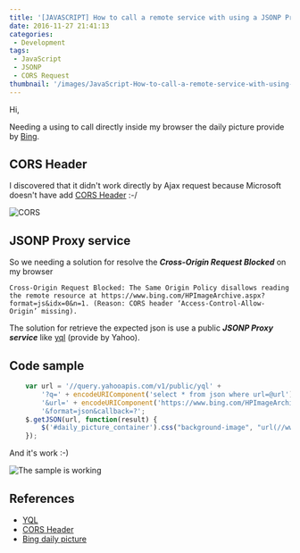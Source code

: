 ```yaml
---
title: '[JAVASCRIPT] How to call a remote service with using a JSONP Proxy'
date: 2016-11-27 21:41:13
categories:
 - Development
tags: 
 - JavaScript
 - JSONP
 - CORS Request
thumbnail: '/images/JavaScript-How-to-call-a-remote-service-with-using-a-JSONP-Proxy.png'
---
```


Hi,

Needing a using to call directly inside my browser the daily picture provide by [Bing](https://www.bing.com/HPImageArchive.aspx?format=js&idx=0&n=1).

## CORS Header
I discovered that it didn't work directly by Ajax request because Microsoft doesn't have add [CORS Header](https://www.html5rocks.com/en/tutorials/cors/) :-/

![CORS](/images/JavaScript-How-to-call-a-remote-service-with-using-a-JSONP-Proxy-1.png "The CORS error")

## JSONP Proxy service

So we needing a solution for resolve the _**Cross-Origin Request Blocked**_ on my browser

```
Cross-Origin Request Blocked: The Same Origin Policy disallows reading the remote resource at https://www.bing.com/HPImageArchive.aspx?format=js&idx=0&n=1. (Reason: CORS header ‘Access-Control-Allow-Origin’ missing).
```

The solution for retrieve the expected json is use a public _**JSONP Proxy service**_ like [yql](https://developer.yahoo.com/yql/) (provide by Yahoo).

## Code sample
```javascript
    var url = '//query.yahooapis.com/v1/public/yql' + 
        '?q=' + encodeURIComponent('select * from json where url=@url') +
        '&url=' + encodeURIComponent('https://www.bing.com/HPImageArchive.aspx?format=js&idx=0&n=1') +
        '&format=json&callback=?';
    $.getJSON(url, function(result) {
        $('#daily_picture_container').css("background-image", "url(//www.bing.com" + result.query.results.json.images.url + ")");
    });
```

And it's work :-)

![The sample is working](/images/JavaScript-How-to-call-a-remote-service-with-using-a-JSONP-Proxy-2.png "The sample work's :-)")

## References
- [YQL](https://developer.yahoo.com/yql/)
- [CORS Header](https://www.html5rocks.com/en/tutorials/cors/) 
- [Bing daily picture](https://www.bing.com/HPImageArchive.aspx?format=js&idx=0&n=1)